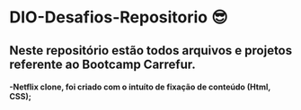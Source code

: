# DIO-Desafios-Repositorio 😎
## Neste repositório estão todos arquivos e projetos referente ao Bootcamp Carrefur.

#### -Netflix clone, foi criado com o intuíto de fixação de conteúdo (Html, CSS);
